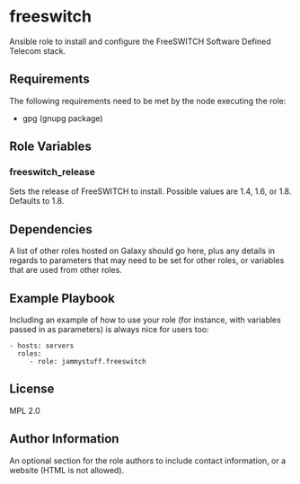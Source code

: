 freeswitch
==========

Ansible role to install and configure the FreeSWITCH Software Defined Telecom stack.

Requirements
------------

The following requirements need to be met by the node executing the role:

- gpg (gnupg package)

Role Variables
--------------

### freeswitch_release

Sets the release of FreeSWITCH to install. Possible values are 1.4, 1.6, or 1.8. Defaults to 1.8.

Dependencies
------------

A list of other roles hosted on Galaxy should go here, plus any details in regards to parameters that may need to be set for other roles, or variables that are used from other roles.

Example Playbook
----------------

Including an example of how to use your role (for instance, with variables passed in as parameters) is always nice for users too:

    - hosts: servers
      roles:
         - role: jammystuff.freeswitch

License
-------

MPL 2.0

Author Information
------------------

An optional section for the role authors to include contact information, or a website (HTML is not allowed).
